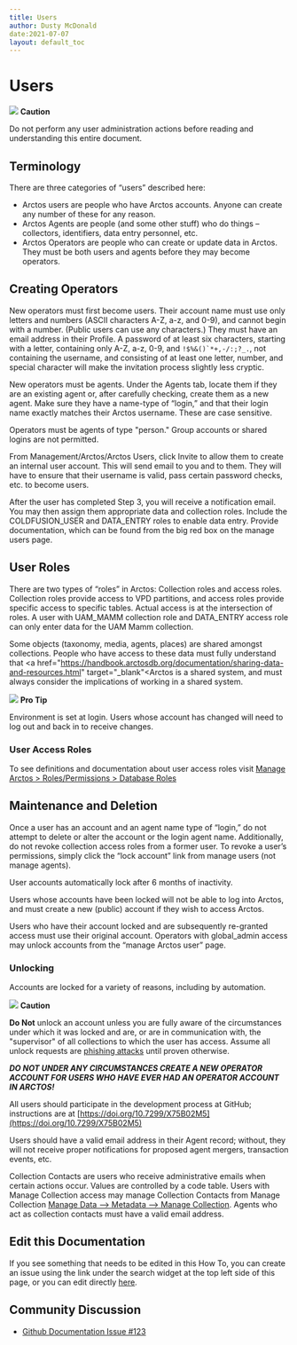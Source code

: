 ```yaml
---
title: Users
author: Dusty McDonald
date:2021-07-07
layout: default_toc
---
```


# Users

![](https://raw.githubusercontent.com/ArctosDB/documentation-wiki/gh-pages/tutorial_images/Bear%20Caution.jpg) **Caution**  

Do not perform any user administration actions before reading and understanding this entire document.

## Terminology

There are three categories of “users” described here:

- Arctos users are people who have Arctos accounts. Anyone can create any number of these for any reason.
- Arctos Agents are people (and some other stuff) who do things – collectors, identifiers, data entry personnel, etc.
- Arctos Operators are people who can create or update data in Arctos. They must be both users and agents before they may become operators.


## Creating Operators

New operators must first become users. Their account name must use only letters and numbers (ASCII characters A-Z, a-z, and 0-9), and cannot begin with a number. (Public users can use any characters.) They must have an email address in their Profile. A password of at least six characters, starting with a letter, containing only A-Z, a-z, 0-9, and ``!$%&()`*+,-/:;?_.``, not containing the username, and consisting of at least one letter, number, and special character will make the invitation process slightly less cryptic.
    
New operators must be agents. Under the Agents tab, locate them if they are an existing agent or, after carefully checking, create them as a new agent. Make sure they have a name-type of “login,” and that their login name exactly matches their Arctos username. These are case sensitive.

Operators must be agents of type "person." Group accounts or shared logins are not permitted.
    
From Management/Arctos/Arctos Users, click Invite to allow them to create an internal user account. This will send email to you and to them. They will have to ensure that their username is valid, pass certain password checks, etc. to become users.
    
After the user has completed Step 3, you will receive a notification email. You may then assign them appropriate data and collection roles. Include the COLDFUSION_USER and DATA_ENTRY roles to enable data entry. Provide documentation, which can be found from the big red box on the manage users page.

## User Roles

There are two types of “roles” in Arctos: Collection roles and access roles. Collection roles provide access to VPD partitions, and access roles provide specific access to specific tables.  Actual access is at the intersection of roles. A user with UAM_MAMM collection role and DATA_ENTRY access role can only enter data for the UAM Mamm collection.

Some objects (taxonomy, media, agents, places) are shared amongst collections. People who have access to these data must fully understand that <a href="https://handbook.arctosdb.org/documentation/sharing-data-and-resources.html" target="_blank"<Arctos is a shared system</a>, and must always consider the implications of working in a shared system.

![](https://raw.githubusercontent.com/ArctosDB/documentation-wiki/gh-pages/tutorial_images/Bear%20Pro.jpg) **Pro Tip**  

Environment is set at login. Users whose account has changed will need to log out and back in to receive changes.

### User Access Roles

To see definitions and documentation about user access roles visit <a href="https://arctos.database.museum/Admin/user_roles.cfm" target="_blank">Manage Arctos > Roles/Permissions > Database Roles</a>

## Maintenance and Deletion

Once a user has an account and an agent name type of “login,” do not attempt to delete or alter the account or the login agent name. Additionally, do not revoke collection access roles from a former user. To revoke a user’s permissions, simply click the “lock account” link from manage users (not manage agents).

User accounts automatically lock after 6 months of inactivity. 

Users whose accounts have been locked will not be able to log into Arctos, and must create a new (public) account if they wish to access Arctos.

Users who have their account locked and are subsequently re-granted access must use their original account. Operators with global_admin access may unlock accounts from the “manage Arctos user” page.

### Unlocking

Accounts are locked for a variety of reasons, including by automation.

![](https://raw.githubusercontent.com/ArctosDB/documentation-wiki/gh-pages/tutorial_images/Bear%20Caution.jpg) **Caution**  

**Do Not** unlock an account unless you are fully aware of the circumstances under which it was locked and are, or are in communication with, the "supervisor" of all collections to which the user has access. Assume all unlock requests are [phishing attacks](https://en.wikipedia.org/wiki/Phishing) until proven otherwise.

**_DO NOT UNDER ANY CIRCUMSTANCES CREATE A NEW OPERATOR ACCOUNT FOR USERS WHO HAVE EVER HAD AN OPERATOR ACCOUNT IN ARCTOS!_**

All users should participate in the development process at GitHub; instructions are at [https://doi.org/10.7299/X75B02M5](https://doi.org/10.7299/X75B02M5)

Users should have a valid email address in their Agent record; without, they will not receive proper notifications for proposed agent mergers, transaction events, etc.

Collection Contacts are users who receive administrative emails when certain actions occur. Values are controlled by a code table. Users with Manage Collection access may manage Collection Contacts from Manage Collection <a href="https://arctos.database.museum/Admin/Collection.cfm" target="_blank">Manage Data –> Metadata –> Manage Collection</a>. Agents who act as collection contacts must have a valid email address.

## Edit this Documentation

If you see something that needs to be edited in this How To, you can create an issue using the link under the search widget at the top left side of this page, or you can edit directly <a href="https://github.com/ArctosDB/documentation-wiki/edit/gh-pages/_documentation/users.markdown" target="_blank">here</a>.

## Community Discussion

- <a href="https://github.com/ArctosDB/documentation-wiki/issues/123" target="_blank">Github Documentation Issue #123</a>

